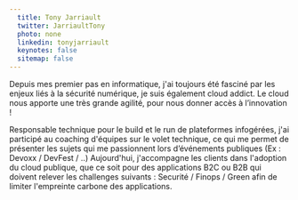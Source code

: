 ```yaml
---
  title: Tony Jarriault
  twitter: JarriaultTony
  photo: none
  linkedin: tonyjarriault
  keynotes: false
  sitemap: false
---
```

Depuis mes premier pas en informatique, j'ai toujours été fasciné par les enjeux liés à la sécurité numérique, je suis également cloud addict. Le cloud nous apporte une très grande agilité, pour nous donner accès à l’innovation !

Responsable technique pour le build et le run de plateformes infogérées, j'ai participé au coaching d'équipes sur le volet technique, ce qui me permet de présenter les sujets qui me passionnent lors d’événements publiques (Ex : Devoxx / DevFest / ..)
Aujourd'hui, j'accompagne les clients dans l'adoption du cloud publique, que ce soit pour des applications B2C ou B2B qui doivent relever les challenges suivants : Securité / Finops / Green afin de limiter l'empreinte carbone des applications.
